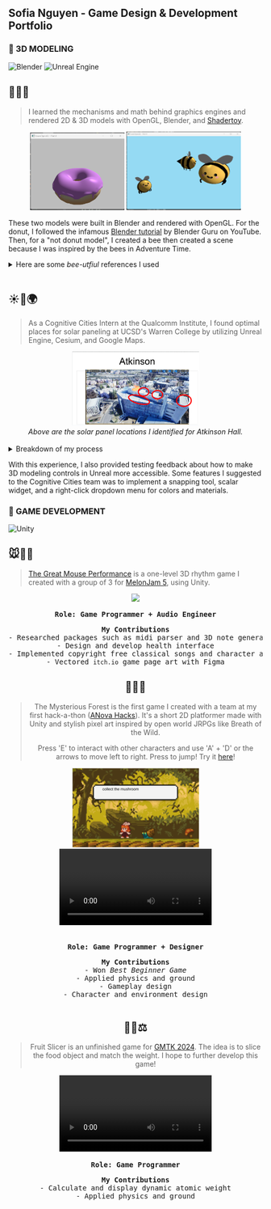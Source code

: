 ## Sofia Nguyen - Game Design & Development Portfolio

<!-- TODO:
- Add game bible and game document
- switch order of models and games
- MOST IMPORTANT / impressive projects top (first)
- completed games first (mysterious forest, mouse game with more screenshots, gmtk) 
- Unreal: show UI maps....
- 3D model product ddesign : wireframes, show all angles, character asset sheet
-   modeling: gmtk might go with animation because of the weighting component -->

### 💫 3D MODELING

<p align="left">
  <img src="https://img.shields.io/badge/Blender-%23F5792A?style=for-the-badge&logo=blender&logoColor=white" alt="Blender">
  <img src="https://img.shields.io/badge/Unreal%20Engine-%23313131?style=for-the-badge&logo=unrealengine&logoColor=white" alt="Unreal Engine">
</p>

<h2>🍩🌼🐝</h2>

> I learned the mechanisms and math behind graphics engines and rendered 2D & 3D models with OpenGL, Blender, and [Shadertoy](https://github.com/symsoph/portfolios/tree/main/shadertoy). 
<div align="center" float="left">
  <img src="https://github.com/symsoph/portfolios/blob/main/game-design/assets/hw4_donut.png?raw=true" width="37%" alt="Blender donut"/>
  <img src="https://github.com/symsoph/portfolios/blob/main/game-design/assets/hw4_not_donut.png?raw=true" width="45%" alt="Blender bee" /> 
</div>

These two models were built in Blender and rendered with OpenGL. For the donut, I followed the infamous [Blender tutorial](https://www.youtube.com/playlist?list=PLjEaoINr3zgEPv5y--4MKpciLaoQYZB1Z) by Blender Guru on YouTube. Then, for a "not donut model", I created a bee then created a scene because I was inspired by the bees in Adventure Time.

<details>
<summary> Here are some <i>bee-utfiul</i> references I used </summary>
<div align="center" float="left">
  <img src="https://github.com/symsoph/portfolios/blob/main/game-design/assets/bee-adventure-time.gif?raw=true" width="49%" alt="Adventure Time"/>
  <img src="https://github.com/symsoph/portfolios/blob/main/game-design/assets/adventure-time-bee-by-eminentia.jpg?raw=true" width="22%" alt="Eminentia Bee" /> 
</div>
</details>
<br>



<h2>☀️🏢🌍</h2>

> As a Cognitive Cities Intern at the Qualcomm Institute, I found optimal places for solar paneling at UCSD's Warren College by utilizing Unreal Engine, Cesium, and Google Maps. 

<div align="center">
  <img src="https://github.com/symsoph/portfolios/blob/main/game-design/assets/qi-solar-panel-results.png?raw=true" width="50%" alt="Solar Panel Results">
  <br/>
  <i align="center">Above are the solar panel locations I identified for Atkinson Hall. </i>
</div>
<br>

<details>
<summary> Breakdown of my process </summary>
Isolated with Unreal lighting and raw drone scans before adding on Cesium and Google Maps integretations.
<table>
  <tr>
     <!--======= Jacobs Hall -->
  <td style="vertical-align: top; width: 50%;">
      <h4> 
        (Unreal only) Jacobs Hall, Side Angle <br/>
        <img src="https://github.com/symsoph/portfolios/blob/main/game-design/assets/solar-jacobsHall.gif?raw=true" alt="Side View"> 
      </h4>


   </td>
  <td style="vertical-align: top; width: 50%;">
      <h4> 
       (Unreal only) Jacobs Hall, Top View <br/>
        <img src="https://github.com/symsoph/portfolios/blob/main/game-design/assets/solar-TopWarrenMallField.gif?raw=true" alt="Top View"> 
      </h4>
  </td>
  <!--======= Cesium + Google Maps -->
  <td style="vertical-align: top; width: 50%;">
      <h4> 
        (Add on Cesium and Google Maps) Atkinson, 7am - 6pm Light <br/>
        <img src="https://github.com/symsoph/portfolios/blob/main/game-design/assets/solar-atkinsonRoof.gif?raw=true" alt="Atkinson">   
      </h4>
    </td>
</tr>
</table>
</details>

With this experience, I also provided testing feedback about how to make 3D modeling controls in Unreal more accessible. Some features I suggested to the Cognitive Cities team was to implement a snapping tool, scalar widget, and a right-click dropdown menu for colors and materials.  


### 💫 GAME DEVELOPMENT
<p align="left">
  <img src="https://img.shields.io/badge/Unity-%23000000?style=for-the-badge&logo=unity&logoColor=white" alt="Unity">
 </p>

<h2>🐭🎵🎹</h2>

> [The Great Mouse Performance](https://frndlydragon.itch.io/the-great-mouse-performance) is a one-level 3D rhythm game I created with a group of 3 for [MelonJam 5](https://itch.io/jam/melonjam5), using Unity. 

<!-- Pictures (should add screenshot from in-game...) -->

<div align="center">
  <img src="https://img.itch.zone/aW1nLzE3MDIxNjAwLnBuZw==/original/At1hrr.png" width="50%">
  <br/>
  
<strong><pre>
Role: Game Programmer + Audio Engineer
</pre>
</strong>

<pre>
<b>My Contributions</b>
- Researched packages such as midi parser and 3D note generator
- Design and develop health interface
- Implemented copyright free classical songs and character audio
- Vectored <code>itch.io</code> game page art with Figma
</pre>




<h2>🐰🌿🐌</h2>

> The Mysterious Forest is the first game I created with a team at my first hack-a-thon ([ANova Hacks](https://www.berkeleyanova.org/)). It's a short 2D platformer made with Unity and stylish pixel art inspired by open world JRPGs like Breath of the Wild.
>
> Press 'E' to interact with other characters and use 'A' + 'D' or the arrows to move left to right.  Press <space> to jump!
> Try it [here](https://elias-855.itch.io/mysterious-forest)!

<!-- Picture -->
<div align="center">
  <img src="https://github.com/symsoph/portfolios/blob/main/game-design/assets/mysterious-forest.png?raw=true" width="50%">
 <video alt="mysterious-forest-demo" width="60%" height="60%"
 src="https://github.com/symsoph/portfolios/blob/main/game-design/assets/real-mysterious-forest-demo.mp4?raw=true">
 </div>
 <br/>
  
<strong><pre>
Role: Game Programmer + Designer
</pre>
</strong>

<pre>
<b>My Contributions</b>
- Won <em>Best Beginner Game</em>
- Applied physics and ground
- Gameplay design
- Character and environment design

</pre>





<h2>🍎🔪⚖️</h2>

> Fruit Slicer is an unfinished game for [GMTK 2024](https://itch.io/jam/gmtk-2024). The idea is to slice the food object and match the weight.  I hope to further develop this game!

<div align="center">
<video alt="gmtk-progress" width="60%" height="60%" src="https://github.com/user-attachments/assets/f686938d-1c5c-4a11-99d2-a2a9bacbcd67">
<em>If the video is not showing, please trying refreshing the page!</em>
</video>
  
<strong><pre>
Role: Game Programmer
</pre>
</strong>

<pre>
<b>My Contributions</b>
- Calculate and display dynamic atomic weight
- Applied physics and ground
</pre>
</div>




